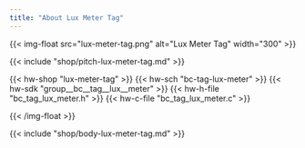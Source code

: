 ```yaml
---
title: "About Lux Meter Tag"
---
```


{{< img-float src="lux-meter-tag.png" alt="Lux Meter Tag" width="300" >}}

{{< include "shop/pitch-lux-meter-tag.md" >}}

{{< hw-shop "lux-meter-tag" >}}
{{< hw-sch "bc-tag-lux-meter" >}}
{{< hw-sdk "group__bc__tag__lux__meter" >}}
{{< hw-h-file "bc_tag_lux_meter.h" >}}
{{< hw-c-file "bc_tag_lux_meter.c" >}}

{{< /img-float >}}

{{< include "shop/body-lux-meter-tag.md" >}}
